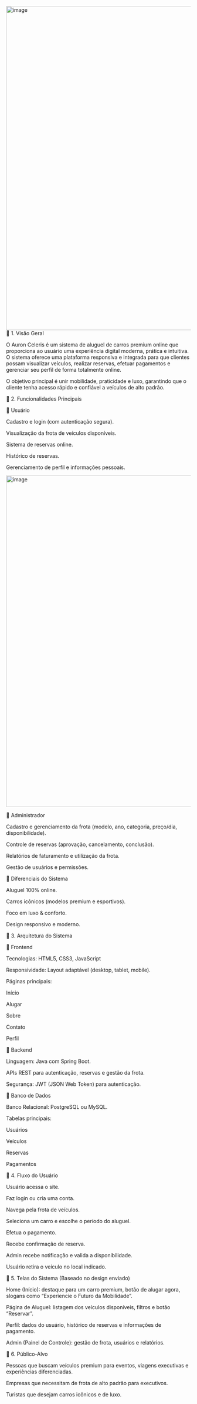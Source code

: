 <img width="1847" height="880" alt="image" src="https://github.com/user-attachments/assets/56dc4823-56c9-4b15-9871-74fae9dfad0a" />
📌 1. Visão Geral

O Auron Celeris é um sistema de aluguel de carros premium online que proporciona ao usuário uma experiência digital moderna, prática e intuitiva. O sistema oferece uma plataforma responsiva e integrada para que clientes possam visualizar veículos, realizar reservas, 
efetuar pagamentos e gerenciar seu perfil de forma totalmente online.

O objetivo principal é unir mobilidade, praticidade e luxo, garantindo que o cliente tenha acesso rápido e confiável a veículos de alto padrão.

📌 2. Funcionalidades Principais

🔹 Usuário

Cadastro e login (com autenticação segura).

Visualização da frota de veículos disponíveis.

Sistema de reservas online.

Histórico de reservas.

Gerenciamento de perfil e informações pessoais.

<img width="1912" height="900" alt="image" src="https://github.com/user-attachments/assets/799f68c6-65cd-4ca4-aeaf-07dd9d9efdf6" />


🔹 Administrador

Cadastro e gerenciamento da frota (modelo, ano, categoria, preço/dia, disponibilidade).

Controle de reservas (aprovação, cancelamento, conclusão).

Relatórios de faturamento e utilização da frota.

Gestão de usuários e permissões.

🔹 Diferenciais do Sistema

Aluguel 100% online.

Carros icônicos (modelos premium e esportivos).

Foco em luxo & conforto.

Design responsivo e moderno.

📌 3. Arquitetura do Sistema

🔹 Frontend

Tecnologias: HTML5, CSS3, JavaScript

Responsividade: Layout adaptável (desktop, tablet, mobile).

Páginas principais:

Início

Alugar

Sobre

Contato

Perfil

🔹 Backend

Linguagem: Java com Spring Boot.

APIs REST para autenticação, reservas e gestão da frota.

Segurança: JWT (JSON Web Token) para autenticação.

🔹 Banco de Dados

Banco Relacional: PostgreSQL ou MySQL.

Tabelas principais:

Usuários

Veículos

Reservas

Pagamentos

📌 4. Fluxo do Usuário

Usuário acessa o site.

Faz login ou cria uma conta.

Navega pela frota de veículos.

Seleciona um carro e escolhe o período do aluguel.

Efetua o pagamento.

Recebe confirmação de reserva.

Admin recebe notificação e valida a disponibilidade.

Usuário retira o veículo no local indicado.

📌 5. Telas do Sistema (Baseado no design enviado)

Home (Início): destaque para um carro premium, botão de alugar agora, slogans como “Experiencie o Futuro da Mobilidade”.

Página de Aluguel: listagem dos veículos disponíveis, filtros e botão “Reservar”.

Perfil: dados do usuário, histórico de reservas e informações de pagamento.

Admin (Painel de Controle): gestão de frota, usuários e relatórios.

📌 6. Público-Alvo

Pessoas que buscam veículos premium para eventos, viagens executivas e experiências diferenciadas.

Empresas que necessitam de frota de alto padrão para executivos.

Turistas que desejam carros icônicos e de luxo.
